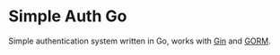 # Simple Auth Go

Simple authentication system written in Go, works with [Gin](https://github.com/gin-gonic/gin) and [GORM](https://github.com/go-gorm/gorm).

